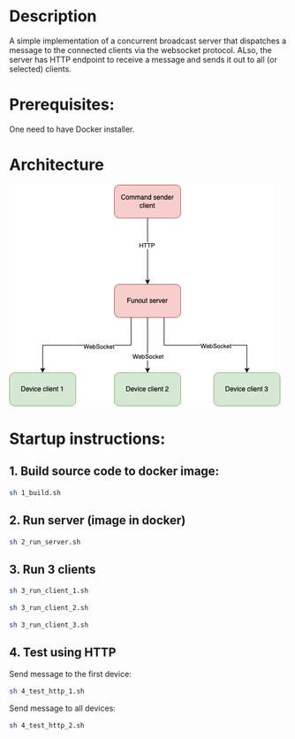 # Description

A simple implementation of a concurrent broadcast server that dispatches a message to the connected clients via the websocket protocol.
ALso, the server has HTTP endpoint to receive a message and sends it out to all  (or selected) clients.

# Prerequisites:

One need to have Docker installer.

# Architecture 
![architecture](./docs/architecture.png)

# Startup instructions:

## 1. Build source code to docker image:

```bash
sh 1_build.sh
```

## 2. Run server (image in docker)

```bash
sh 2_run_server.sh
```

## 3. Run 3 clients 

```bash
sh 3_run_client_1.sh
```

```bash
sh 3_run_client_2.sh
```

```bash
sh 3_run_client_3.sh
```

## 4. Test using HTTP

Send message to the first device:
```bash
sh 4_test_http_1.sh
```

Send message to all devices:
```bash
sh 4_test_http_2.sh
```
